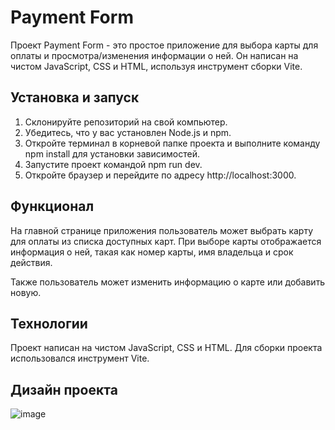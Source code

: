 # Payment Form

Проект Payment Form - это простое приложение для выбора карты для оплаты и просмотра/изменения информации о ней. Он написан на чистом JavaScript, CSS и HTML, используя инструмент сборки Vite.

## Установка и запуск

1. Склонируйте репозиторий на свой компьютер.
2. Убедитесь, что у вас установлен Node.js и npm.
3. Откройте терминал в корневой папке проекта и выполните команду npm install для установки зависимостей.
4. Запустите проект командой npm run dev.
5. Откройте браузер и перейдите по адресу http://localhost:3000.

## Функционал

На главной странице приложения пользователь может выбрать карту для оплаты из списка доступных карт. При выборе карты отображается информация о ней, такая как номер карты, имя владельца и срок действия.

Также пользователь может изменить информацию о карте или добавить новую.

## Технологии

Проект написан на чистом JavaScript, CSS и HTML. Для сборки проекта использовался инструмент Vite.

## Дизайн проекта
![image](https://github.com/toqsukr/PaymentForm/assets/72607622/515f8af0-35b4-456e-a4aa-767eb9c55085)
